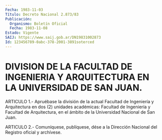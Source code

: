 ```yaml
---
Fecha: 1983-11-03
Título: Decreto Nacional 2.873/83
Publicación:
  Organismo: Boletín Oficial
  Fecha: 1983-11-08
Estado: Vigente
SAIJ: https://www.saij.gob.ar/DN19831002873
Id: 123456789-0abc-378-2001-3891soterced
---
```

# DIVISION DE LA FACULTAD DE INGENIERIA Y ARQUITECTURA EN LA UNIVERSIDAD DE SAN JUAN.

<a id="1"></a>
ARTICULO  1.-  Apruébase  la división de la actual Facultad de Ingeniería y Arquitectura en dos  (2) unidades académicas: Facultad de  Ingeniería  y Facultad de Arquitectura,  en  el  ámbito  de  la Universidad Nacional de San Juan.

<a id="2"></a>
ARTICULO  2.-  Comuníquese,  publíquese,  dése  a la Dirección Nacional del Registro oficial y archívese.